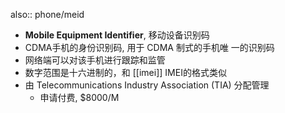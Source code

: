 also:: phone/meid

- **Mobile Equipment Identifier**, 移动设备识别码
- CDMA手机的身份识别码, 用于 CDMA 制式的手机唯 一的识别码
- 网络端可以对该手机进行跟踪和监管
- 数字范围是十六进制的，和 [[imei]] IMEI的格式类似
- 由 Telecommunications Industry Association (TIA) 分配管理
  - 申请付费, $8000/M